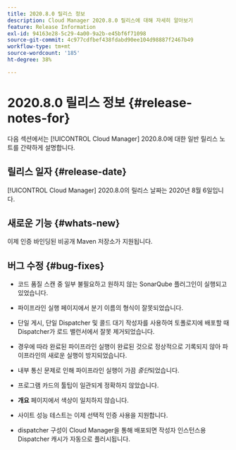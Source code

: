 ```yaml
---
title: 2020.8.0 릴리스 정보
description: Cloud Manager 2020.8.0 릴리스에 대해 자세히 알아보기
feature: Release Information
exl-id: 94163e28-5c29-4a00-9a2b-e45bf6f71098
source-git-commit: 4c977cdfbef438fdabd90ee104d98887f2467b49
workflow-type: tm+mt
source-wordcount: '185'
ht-degree: 38%

---
```


# 2020.8.0 릴리스 정보 {#release-notes-for}

다음 섹션에서는 [!UICONTROL Cloud Manager] 2020.8.0에 대한 일반 릴리스 노트를 간략하게 설명합니다.

## 릴리스 일자 {#release-date}

[!UICONTROL Cloud Manager] 2020.8.0의 릴리스 날짜는 2020년 8월 6일입니다.

## 새로운 기능 {#whats-new}

이제 인증 바인딩된 비공개 Maven 저장소가 지원됩니다.

## 버그 수정 {#bug-fixes}

* 코드 품질 스캔 중 일부 불필요하고 원하지 않는 SonarQube 플러그인이 실행되고 있었습니다.

* 파이프라인 실행 페이지에서 분기 이름의 형식이 잘못되었습니다.

* 단일 게시, 단일 Dispatcher 및 콜드 대기 작성자를 사용하여 토폴로지에 배포할 때 Dispatcher가 로드 밸런서에서 잘못 제거되었습니다.

* 경우에 따라 완료된 파이프라인 실행이 완료된 것으로 정상적으로 기록되지 않아 파이프라인의 새로운 실행이 방지되었습니다.

* 내부 통신 문제로 인해 파이프라인 실행이 가끔 *중단*&#x200B;되었습니다.

* 프로그램 카드의 툴팁이 일관되게 정확하지 않았습니다.

* **개요** 페이지에서 색상이 일치하지 않습니다.

* 사이트 성능 테스트는 이제 선택적 인증 사용을 지원합니다.

* dispatcher 구성이 Cloud Manager을 통해 배포되면 작성자 인스턴스용 Dispatcher 캐시가 자동으로 플러시됩니다.
